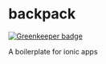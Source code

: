 # backpack

[![Greenkeeper badge](https://badges.greenkeeper.io/vitormalencar/backpack.svg)](https://greenkeeper.io/)

A boilerplate for ionic apps
